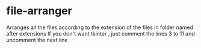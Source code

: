 # file-arranger
Arranges all the files according to the extension of the files in folder named after extensions
If you don't want tkinter , just comment the lines 3 to 11 and uncomment the next line
